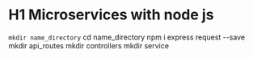 # H1 Microservices with node js
`mkdir name_directory` 
cd name_directory
npm i express request --save
mkdir api_routes
mkdir controllers
mkdir service
